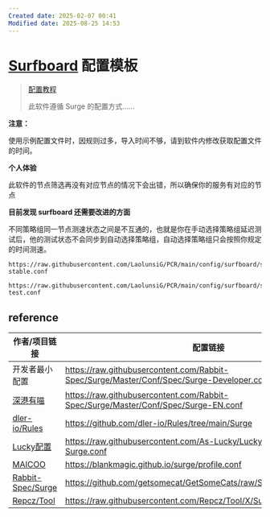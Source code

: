 ```yaml
---
Created date: 2025-02-07 00:41
Modified date: 2025-08-25 14:53
---
```

# [Surfboard](https://github.com/getsurfboard/surfboard) 配置模板

> [配置教程](https://github.com/LaolunsiG/PCR/blob/main/Agency_Wiki/Agency_Config_Tutorial/surfboard%20%E9%85%8D%E7%BD%AE%E6%95%99%E7%A8%8B.md)
>
> 此软件遵循 Surge 的配置方式......

**注意：**

使用示例配置文件时，因规则过多，导入时间不够，请到软件内修改获取配置文件的时间。

**个人体验**

此软件的节点筛选再没有对应节点的情况下会出错，所以确保你的服务有对应的节点

**目前发现 surfboard 还需要改进的方面**

不同策略组同一节点测速状态之间是不互通的，也就是你在手动选择策略组延迟测试后，他的测试状态不会同步到自动选择策略组，自动选择策略组只会按照你规定的时间测速。

```
https://raw.githubusercontent.com/LaolunsiG/PCR/main/config/surfboard/surfboard-stable.conf
```

```
https://raw.githubusercontent.com/LaolunsiG/PCR/main/config/surfboard/surfboard-test.conf
```

## reference

| 作者/项目链接                                                                                    | 配置链接                                                                                      |
| ------------------------------------------------------------------------------------------ | ----------------------------------------------------------------------------------------- |
| 开发者最小配置                                                                                    | https://raw.githubusercontent.com/Rabbit-Spec/Surge/Master/Conf/Spec/Surge-Developer.conf |
| [深港有喵](https://raw.githubusercontent.com/Rabbit-Spec/Surge/Master/Conf/Spec/Surge-EN.conf) | https://raw.githubusercontent.com/Rabbit-Spec/Surge/Master/Conf/Spec/Surge-EN.conf        |
| [dler-io/Rules](https://github.com/dler-io/Rules/tree/main/Surge)                          | https://github.com/dler-io/Rules/tree/main/Surge                                          |
| [Lucky配置](https://github.com/As-Lucky/Lucky)                                               | https://raw.githubusercontent.com/As-Lucky/Lucky/main/Lucky-Surge.conf                    |
| [MAICOO](https://github.com/blankmagic/surge)                                              | https://blankmagic.github.io/surge/profile.conf                                           |
| [Rabbit-Spec/Surge](https://github.com/Rabbit-Spec/Surge)                                  | https://github.com/getsomecat/GetSomeCats/raw/Surge/FishChips.conf                        |
| [Repcz/Tool](https://github.com/Repcz/Tool/tree/X/Surfboard)                               | https://raw.githubusercontent.com/Repcz/Tool/X/Surfboard/Surfboard.conf        |
